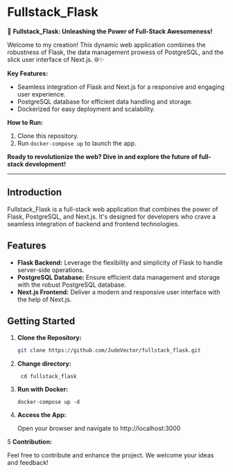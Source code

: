# Fullstack_Flask

🚀 **Fullstack_Flask: Unleashing the Power of Full-Stack Awesomeness!**

Welcome to my creation! This dynamic web application combines the robustness of Flask, the data management prowess of PostgreSQL, and the slick user interface of Next.js. 🌐✨

**Key Features:**

- Seamless integration of Flask and Next.js for a responsive and engaging user experience.
- PostgreSQL database for efficient data handling and storage.
- Dockerized for easy deployment and scalability.

**How to Run:**

1. Clone this repository.
2. Run `docker-compose up` to launch the app.

**Ready to revolutionize the web? Dive in and explore the future of full-stack development!**

---

## Introduction

Fullstack_Flask is a full-stack web application that combines the power of Flask, PostgreSQL, and Next.js. It's designed for developers who crave a seamless integration of backend and frontend technologies.

## Features

- **Flask Backend:** Leverage the flexibility and simplicity of Flask to handle server-side operations.
- **PostgreSQL Database:** Ensure efficient data management and storage with the robust PostgreSQL database.
- **Next.js Frontend:** Deliver a modern and responsive user interface with the help of Next.js.

## Getting Started

1. **Clone the Repository:**
   ```bash
   git clone https://github.com/JudeVector/fullstack_flask.git
   ```
2. **Change directory:**
   ```
    cd fullstack_flask
   ```
3. **Run with Docker:**
   ```
   docker-compose up -d
   ```
4. **Access the App:**

   Open your browser and navigate to http://localhost:3000

5 **Contribution:**

Feel free to contribute and enhance the project. We welcome your ideas and feedback!

